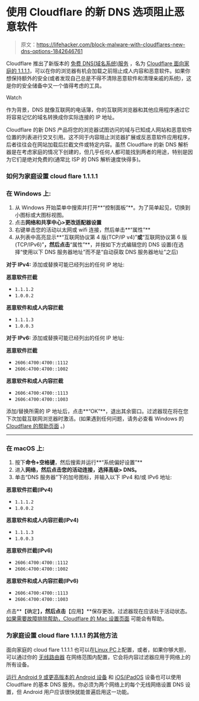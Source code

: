 # 使用 Cloudflare 的新 DNS 选项阻止恶意软件

> 原文：<https://lifehacker.com/block-malware-with-cloudflares-new-dns-options-1842646761>

Cloudflare 推出了新版本的 [免费 DNS(域名系统)服务](https://lifehacker.com/how-to-manage-cloudflares-new-dns-app-1830435734) ，名为 [Cloudflare 面向家庭的 1.1.1.1](https://blog.cloudflare.com/introducing-1-1-1-1-for-families/)，可以在你的浏览器有机会加载之前阻止成人内容和恶意软件。如果你想保持额外的安全(或者发现自己总是不得不清除恶意软件和清理亲戚的系统)，这是你的安全储备中又一个值得考虑的工具。

Watch

作为背景，DNS 就像互联网的电话簿，你的互联网浏览器和其他应用程序通过它将容易记忆的域名转换成你实际连接的 IP 地址。

Cloudflare 的新 DNS 产品将您的浏览器试图访问的域与已知成人网站和恶意软件位置的列表进行交叉引用。这不同于内容阻止浏览器扩展或反恶意软件应用程序，后者往往会在网站加载后拦截文件或特定内容。虽然 Cloudflare 的新 DNS 解析器是在考虑家庭的情况下创建的，但几乎任何人都可能找到两者的用途，特别是因为它们是绝对免费的(通常比 ISP 的 DNS 解析速度快得多)。

### 如何为家庭设置 cloud flare 1.1.1.1

### 在 Windows 上:

1.  从 Windows 开始菜单中搜索并打开**“控制面板”**。为了简单起见，切换到小图标或大图标视图。
2.  点击**网络和共享中心>更改适配器设置**
3.  右键单击您的活动以太网或 wifi 连接，然后单击**“属性”**
4.  从列表中高亮显示**“互联网协议第 4 版(TCP/IP v4)”**或**“互联网协议第 6 版(TCP/IPv6)”**，然后点击**“属性”**，并按如下方式编辑您的 DNS 设置(在选择“使用以下 DNS 服务器地址”而不是“自动获取 DNS 服务器地址”之后)

**对于 IPv4:** 添加或替换可能已经列出的任何 IP 地址:

**恶意软件拦截**

*   `1.1.1.2`
*   `1.0.0.2`

**恶意软件和成人内容拦截**

*   `1.1.1.3`
*   `1.0.0.3`

**对于 IPv6:** 添加或替换可能已经列出的任何 IP 地址:

**恶意软件拦截**

*   `2606:4700:4700::1112`
*   `2606:4700:4700::1002`

**恶意软件和成人内容拦截**

*   `2606:4700:4700::1113`
*   `2606:4700:4700::1003`

添加/替换所需的 IP 地址后，点击**“OK”**，退出其余窗口。过滤器现在将在您下次加载互联网浏览器时激活。(如果遇到任何问题，请务必查看 Windows 的 [Cloudflare 的帮助页面](https://developers.cloudflare.com/1.1.1.1/1.1.1.1-for-families/setup-instructions/windows/) 。)

* * *

### 在 macOS 上:

1.  按下**命令+空格键**，然后搜索并运行**“系统偏好设置”**
2.  进入**网络，**然后点击您的活动连接，选择**高级> DNS。**
3.  单击“DNS 服务器”下的加号图标，并输入以下 IPv4 和/或 IPv6 地址:

**恶意软件拦截(IPv4)**

*   `1.1.1.2`
*   `1.0.0.2`

**恶意软件和成人内容拦截(IPv4)**

*   `1.1.1.3`
*   `1.0.0.3`

**恶意软件拦截(IPv6)**

*   `2606:4700:4700::1112`
*   `2606:4700:4700::1002`

**恶意软件和成人内容拦截(IPv6)**

*   `2606:4700:4700::1113`
*   `2606:4700:4700::1003`

点击**【确定】**，然后点击**【应用】**保存更改。过滤器现在应该处于活动状态。 [如果需要故障排除帮助，Cloudflare 的 Mac 设置页面](https://developers.cloudflare.com/1.1.1.1/1.1.1.1-for-families/setup-instructions/mac/) 可能会有帮助。

### 为家庭设置 cloud flare 1.1.1.1 的其他方法

面向家庭的 cloud flare 1.1.1.1 也可以在[Linux PC](https://developers.cloudflare.com/1.1.1.1/1.1.1.1-for-families/setup-instructions/linux/)上配置，或者，如果你够大胆，可以通过你的 [无线路由器](https://developers.cloudflare.com/1.1.1.1/1.1.1.1-for-families/setup-instructions/router/) 在网络范围内配置，它会将内容过滤器应用于网络上的所有设备。

[运行 Android 9 或更高版本的 Android 设备](https://developers.cloudflare.com/1.1.1.1/setting-up-1.1.1.1/android/) 和 [iOS/iPadOS](https://lifehacker.com/how-to-browse-faster-and-more-securely-with-cloudflar-1824256064) 设备也可以使用 Cloudflare 的基本 DNS 服务。你必须为两个网络上的每个无线网络设置 DNS 设置，但 Android 用户应该很快就能普遍启用这一功能。
